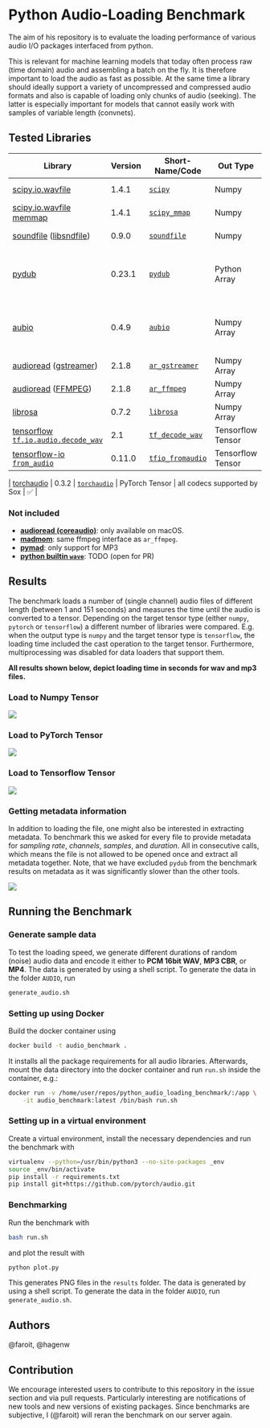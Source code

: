 # Python Audio-Loading Benchmark

The aim of his repository is to evaluate the loading performance of various audio I/O packages interfaced from python.

This is relevant for machine learning models that today often process raw (time domain) audio and assembling a batch on the fly. It is therefore important to load the audio as fast as possible. At the same time a library should ideally support a variety of uncompressed and compressed audio formats and also is capable of loading only chunks of audio (seeking). The latter is especially important for models that cannot easily work with samples of variable length (convnets).

## Tested Libraries 

| Library                 | Version | Short-Name/Code       | Out Type          | Supported codecs  | Excerpts/Seeking |
|-------------------------|---------|-----------------------|-------------------|-------------------| -----------------|
| [scipy.io.wavfile](https://docs.scipy.org/doc/scipy-0.14.0/reference/generated/scipy.io.wavfile.read.html#scipy.io.wavfile.read) | 1.4.1 | [`scipy`](https://github.com/faroit/python_audio_loading_benchmark/blob/master/loaders.py#L55)       | Numpy      | PCM (only 16 bit)   | ❌        |
| [scipy.io.wavfile memmap](https://docs.scipy.org/doc/scipy-0.14.0/reference/generated/scipy.io.wavfile.read.html#scipy.io.wavfile.read) | 1.4.1 | [`scipy_mmap`](https://github.com/faroit/python_audio_loading_benchmark/blob/master/loaders.py#L61)  | Numpy      | PCM (only 16 bit)   | ✅        |
| [soundfile](https://pysoundfile.readthedocs.io/en/0.9.0/) ([libsndfile](http://www.mega-nerd.com/libsndfile/)) | 0.9.0 | [`soundfile`](https://github.com/faroit/python_audio_loading_benchmark/blob/master/loaders.py#L50)   | Numpy | PCM, Ogg, Flac | ✅             |
| [pydub](https://github.com/jiaaro/pydub) | 0.23.1 | [`pydub`](https://github.com/faroit/python_audio_loading_benchmark/blob/master/loaders.py#L97) | Python Array |  PCM, MP3, OGG or other FFMPEG/libav supported codec | ❌ |
| [aubio](https://github.com/aubio/aubio) | 0.4.9 | [`aubio`](https://github.com/faroit/python_audio_loading_benchmark/blob/master/loaders.py#L32) | Numpy Array | PCM, MP3, OGG or other avconv supported code |  ✅ |
| [audioread](https://github.com/beetbox/audioread) ([gstreamer](https://gstreamer.freedesktop.org/)) | 2.1.8 | [`ar_gstreamer`](https://github.com/faroit/python_audio_loading_benchmark/blob/master/loaders.py#L67) | Numpy Array | all of FFMPEG | ❌ |
| [audioread](https://github.com/beetbox/audioread) ([FFMPEG](https://www.ffmpeg.org/)) | 2.1.8 | [`ar_ffmpeg`](https://github.com/faroit/python_audio_loading_benchmark/blob/master/loaders.py#L87) | Numpy Array | all of FFMPEG | ❌ |
| [librosa](https://librosa.github.io/)  | 0.7.2 | [`librosa`](https://github.com/faroit/python_audio_loading_benchmark/blob/master/loaders.py#L104) | Numpy Array | relies on audioread |  ✅ |
| [tensorflow `tf.io.audio.decode_wav`](https://www.tensorflow.org/api_docs/python/tf/contrib/ffmpeg/decode_audio) | 2.1 | [`tf_decode_wav`](https://github.com/faroit/python_audio_loading_benchmark/blob/master/loaders.py#L22) | Tensorflow Tensor | PCM (only 16 bit) |  ❌ |
| [tensorflow-io `from_audio`](https://www.tensorflow.org/io/api_docs/python/tfio/v0/IOTensor#from_audio) | 0.11.0 | [`tfio_fromaudio`](https://github.com/faroit/python_audio_loading_benchmark/blob/master/loaders.py#L22) | Tensorflow Tensor | PCM, Ogg, Flac |  ✅ |

| [torchaudio](https://github.com/pytorch/audio) | 0.3.2 | [`torchaudio`](https://github.com/faroit/python_audio_loading_benchmark/blob/master/loaders.py#L45) | PyTorch Tensor | all codecs supported by Sox |  ✅ |

### Not included

* __[audioread (coreaudio)](https://github.com/beetbox/audioread/blob/master/audioread/macca.py)__: only available on macOS.
* __[madmom](https://github.com/CPJKU/madmom)__: same ffmpeg interface as `ar_ffmpeg`.
* __[pymad](https://github.com/jaqx0r/pymad)__: only support for MP3
* __[python builtin `wave`](https://docs.python.org/3.7/library/wave.html)__: TODO (open for PR)

## Results

The benchmark loads a number of (single channel) audio files of different length (between 1 and 151 seconds) and measures the time until the audio is converted to a tensor. Depending on the target tensor type (either `numpy`, `pytorch` or `tensorflow`) a different number of libraries were compared. E.g. when the output type is `numpy` and the target tensor type is `tensorflow`, the loading time included the cast operation to the target tensor. Furthermore, multiprocessing was disabled for data loaders that support them.

__All results shown below, depict loading time __in seconds__ for wav and mp3 files.__

### Load to Numpy Tensor

![](results/benchmark_np.png)

### Load to PyTorch Tensor

![](results/benchmark_pytorch.png)

### Load to Tensorflow Tensor

![](results/benchmark_tf.png)

### Getting metadata information

In addition to loading the file, one might also be interested in extracting
metadata. To benchmark this we asked for every file to provide metadata for
*sampling rate*, *channels*, *samples*, and *duration*. All in consecutive
calls, which means the file is not allowed to be opened once and extract all
metadata together. Note, that we have excluded `pydub` from the benchmark
results on metadata as it was significantly slower than the other tools.

![](results/benchmark_metadata.png)

## Running the Benchmark

### Generate sample data

To test the loading speed, we generate different durations of random (noise) audio data and encode it either to __PCM 16bit WAV__, __MP3 CBR__, or __MP4__.
The data is generated by using a shell script. To generate the data in the folder `AUDIO`, run
```bash
generate_audio.sh
```

### Setting up using Docker

Build the docker container using
```bash
docker build -t audio_benchmark .
```
It installs all the package requirements for all audio libraries.
Afterwards, mount the data directory into the docker container and run `run.sh` inside the
container, e.g.:

```bash
docker run -v /home/user/repos/python_audio_loading_benchmark/:/app \
    -it audio_benchmark:latest /bin/bash run.sh
```

### Setting up in a virtual environment

Create a virtual environment, install the necessary dependencies and run the
benchmark with
```bash
virtualenv --python=/usr/bin/python3 --no-site-packages _env
source _env/bin/activate
pip install -r requirements.txt
pip install git+https://github.com/pytorch/audio.git
```

### Benchmarking

Run the benchmark with
```bash
bash run.sh
```
and plot the result with
```bash
python plot.py
```
This generates PNG files in the `results` folder.
The data is generated by using a shell script. To generate the data in the folder `AUDIO`, run `generate_audio.sh`.

## Authors

@faroit, @hagenw

## Contribution

We encourage interested users to contribute to this repository in the issue section and via pull requests. Particularly interesting are notifications of new tools and new versions of existing packages. Since benchmarks are subjective, I (@faroit) will reran the benchmark on our server again.